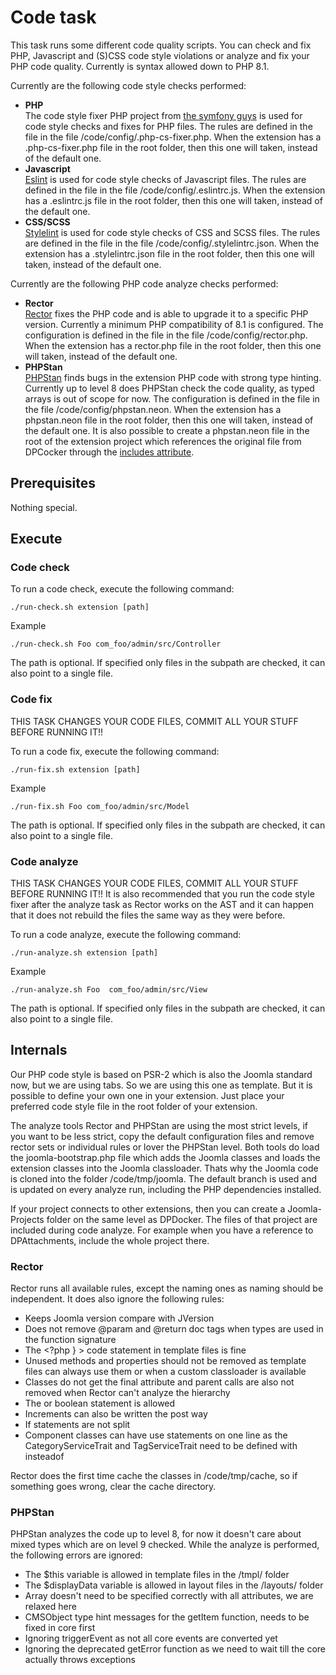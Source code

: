 # Code task
This task runs some different code quality scripts. You can check and fix PHP, Javascript and (S)CSS code style violations or analyze and fix your PHP code quality. Currently is syntax allowed down to PHP 8.1.

Currently are the following code style checks performed:
- **PHP**  
The code style fixer PHP project from [the symfony guys](https://github.com/PHP-CS-Fixer/PHP-CS-Fixer) is used for code style checks and fixes for PHP files. The rules are defined in the file in the file /code/config/.php-cs-fixer.php. When the extension has a .php-cs-fixer.php file in the root folder, then this one will taken, instead of the default one.
- **Javascript**  
[Eslint](https://eslint.org) is used for code style checks of Javascript files. The rules are defined in the file in the file /code/config/.eslintrc.js. When the extension has a .eslintrc.js file in the root folder, then this one will taken, instead of the default one.
- **CSS/SCSS**  
[Stylelint](https://stylelint.io) is used for code style checks of CSS and SCSS files. The rules are defined in the file in the file /code/config/.stylelintrc.json. When the extension has a .stylelintrc.json file in the root folder, then this one will taken, instead of the default one.

Currently are the following PHP code analyze checks performed:
- **Rector**  
[Rector](https://getrector.com) fixes the PHP code and is able to upgrade it to a specific PHP version. Currently a minimum PHP compatibility of 8.1 is configured. The configuration is defined in the file in the file /code/config/rector.php. When the extension has a rector.php file in the root folder, then this one will taken, instead of the default one.
- **PHPStan**  
[PHPStan](https://phpstan.org) finds bugs in the extension PHP code with strong type hinting. Currently up to level 8 does PHPStan check the code quality, as typed arrays is out of scope for now. The configuration is defined in the file in the file /code/config/phpstan.neon. When the extension has a phpstan.neon file in the root folder, then this one will taken, instead of the default one. It is also possible to create a phpstan.neon file in the root of the extension project which references the original file from DPCocker through the [includes attribute](https://phpstan.org/config-reference#multiple-files).

## Prerequisites
Nothing special.

## Execute
### Code check
To run a code check, execute the following command:

`./run-check.sh extension [path]`

Example

`./run-check.sh Foo com_foo/admin/src/Controller`

The path is optional. If specified only files in the subpath are checked, it can also point to a single file.

### Code fix
THIS TASK CHANGES YOUR CODE FILES, COMMIT ALL YOUR STUFF BEFORE RUNNING IT!!

To run a code fix, execute the following command:

`./run-fix.sh extension [path]`

Example

`./run-fix.sh Foo com_foo/admin/src/Model`

The path is optional. If specified only files in the subpath are checked, it can also point to a single file.

### Code analyze
THIS TASK CHANGES YOUR CODE FILES, COMMIT ALL YOUR STUFF BEFORE RUNNING IT!! It is also recommended that you run the code style fixer after the analyze task as Rector works on the AST and it can happen that it does not rebuild the files the same way as they were before.

To run a code analyze, execute the following command:

`./run-analyze.sh extension [path]`

Example

`./run-analyze.sh Foo  com_foo/admin/src/View`

The path is optional. If specified only files in the subpath are checked, it can also point to a single file.

## Internals
Our PHP code style is based on PSR-2 which is also the Joomla standard now, but we are using tabs. So we are using this one as template. But it is possible to define your own one in your extension. Just place your preferred code style file in the root folder of your extension.

The analyze tools Rector and PHPStan are using the most strict levels, if you want to be less strict, copy the default configuration files and remove rector sets or individual rules or lover the PHPStan level. Both tools do load the joomla-bootstrap.php file which adds the Joomla classes and loads the extension classes into the Joomla classloader. Thats why the Joomla code is cloned into the folder /code/tmp/joomla. The default branch is used and is updated on every analyze run, including the PHP dependencies installed.

If your project connects to other extensions, then you can create a Joomla-Projects folder on the same level as DPDocker. The files of that project are included during code analyze. For example when you have a reference to DPAttachments, include the whole project there.

### Rector
Rector runs all available rules, except the naming ones as naming should be independent. It does also ignore the following rules:

- Keeps Joomla version compare with JVersion
- Does not remove @param and @return doc tags when types are used in the function signature
- The <?php } > code statement in template files is fine
- Unused methods and properties should not be removed as template files can always use them or when a custom classloader is available
- Classes do not get the final attribute and parent calls are also not removed when Rector can't analyze the hierarchy
- The or boolean statement is allowed
- Increments can also be written the post way
- If statements are not split
- Component classes can have use statements on one line as the CategoryServiceTrait and TagServiceTrait need to be defined with insteadof

Rector does the first time cache the classes in /code/tmp/cache, so if something goes wrong, clear the cache directory.

### PHPStan
PHPStan analyzes the code up to level 8, for now it doesn't care about mixed types which are on level 9 checked. While the analyze is performed, the following errors are ignored:

- The $this variable is allowed in template files in the /tmpl/ folder
- The $displayData variable is allowed in layout files in the /layouts/ folder
- Array doesn't need to be specified correctly with all attributes, we are relaxed here
- CMSObject type hint messages for the getItem function, needs to be fixed in core first
- Ignoring triggerEvent as not all core events are converted yet
- Ignoring the deprecated getError function as we need to wait till the core actually throws exceptions
